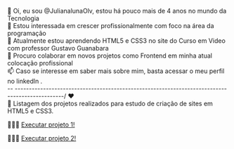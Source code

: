 👋 Oi, eu sou @JulianalunaOlv, estou há pouco mais de 4 anos no mundo da Tecnologia <br>
👀 Estou interessada em crescer profissionalmente com foco na área da programação  <br>
🌱 Atualmente estou aprendendo HTML5 e CSS3 no site do Curso em Video com professor Gustavo Guanabara  <br>
💞️ Procuro colaborar em novos projetos como Frontend em minha atual colocação profissional  <br>
📫 Caso se interesse em saber mais sobre mim, basta acessar o meu perfil no linkedln . <br>
-- -----------------------------------------------------------------------------------------------/ ♥  <br>
📘 Listagem dos projetos realizados para estudo de criação de sites em HTML5 e CSS3. 

👩🏻‍💻 <a href="https://julianalunaolv.github.io/projeto1/" target="_blank">Executar projeto 1!</a>   

👩🏻‍💻 <a href="https://julianalunaolv.github.io/projeto2/" target="_blank">Executar projeto 2!</a>
